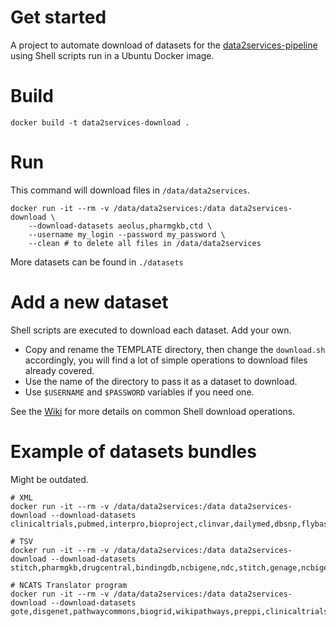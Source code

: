 # Get started

A project to automate download of datasets for the [data2services-pipeline](https://github.com/MaastrichtU-IDS/data2services-pipeline) using Shell scripts run in a Ubuntu Docker image.

# Build

```shell
docker build -t data2services-download .
```

# Run

This command will download files in `/data/data2services`.

```shell
docker run -it --rm -v /data/data2services:/data data2services-download \
	--download-datasets aeolus,pharmgkb,ctd \
	--username my_login --password my_password \
	--clean # to delete all files in /data/data2services
```

More datasets can be found in `./datasets`



# Add a new dataset

Shell scripts are executed to download each dataset. Add your own.

* Copy and rename the TEMPLATE directory, then change the `download.sh` accordingly, you will find a lot of simple operations to download files already covered.
* Use the name of the directory to pass it as a dataset to download.
* Use `$USERNAME` and `$PASSWORD` variables if you need one.

See the [Wiki](https://github.com/MaastrichtU-IDS/data2services-download/wiki) for more details on common Shell download operations.



# Example of datasets bundles

Might be outdated.

```shell
# XML
docker run -it --rm -v /data/data2services:/data data2services-download --download-datasets clinicaltrials,pubmed,interpro,bioproject,clinvar,dailymed,dbsnp,flybase,orphanet,pdb

# TSV
docker run -it --rm -v /data/data2services:/data data2services-download --download-datasets stitch,pharmgkb,drugcentral,bindingdb,ncbigene,ndc,stitch,genage,ncbigene,irefindex

# NCATS Translator program
docker run -it --rm -v /data/data2services:/data data2services-download --download-datasets gote,disgenet,pathwaycommons,biogrid,wikipathways,preppi,clinicaltrials,pubmed,kegg
```

